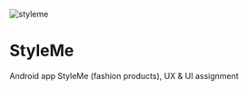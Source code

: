 ![styleme](https://github.com/IraPaniukova/StyleMe/assets/109193807/9b35bd02-83dd-4f81-8b4c-c1c3a4dd5b70)
# StyleMe
Android app StyleMe (fashion products), UX &amp; UI assignment
